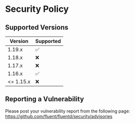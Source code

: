 # Security Policy

## Supported Versions

|  Version  |     Supported      |
|-----------|--------------------|
| 1.19.x    | :white_check_mark: |
| 1.18.x    | :x:                |
| 1.17.x    | :x:                |
| 1.16.x    | :white_check_mark: |
| <= 1.15.x | :x:                |

## Reporting a Vulnerability

Please post your vulnerability report from the following page:
https://github.com/fluent/fluentd/security/advisories
